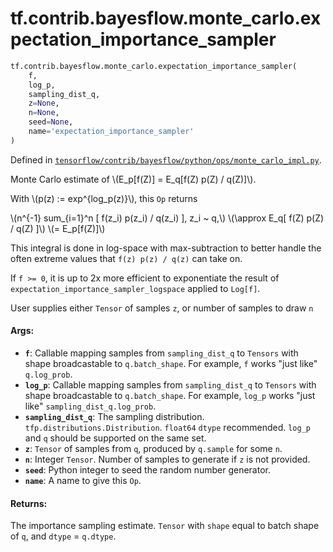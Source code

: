 <div itemscope itemtype="http://developers.google.com/ReferenceObject">
<meta itemprop="name" content="tf.contrib.bayesflow.monte_carlo.expectation_importance_sampler" />
<meta itemprop="path" content="Stable" />
</div>

# tf.contrib.bayesflow.monte_carlo.expectation_importance_sampler

``` python
tf.contrib.bayesflow.monte_carlo.expectation_importance_sampler(
    f,
    log_p,
    sampling_dist_q,
    z=None,
    n=None,
    seed=None,
    name='expectation_importance_sampler'
)
```



Defined in [`tensorflow/contrib/bayesflow/python/ops/monte_carlo_impl.py`](/code/stable/tensorflow/contrib/bayesflow/python/ops/monte_carlo_impl.py).

Monte Carlo estimate of \\(E_p[f(Z)] = E_q[f(Z) p(Z) / q(Z)]\\).

With \\(p(z) := exp^{log_p(z)}\\), this `Op` returns

\\(n^{-1} sum_{i=1}^n [ f(z_i) p(z_i) / q(z_i) ],  z_i ~ q,\\)
\\(\approx E_q[ f(Z) p(Z) / q(Z) ]\\)
\\(=       E_p[f(Z)]\\)

This integral is done in log-space with max-subtraction to better handle the
often extreme values that `f(z) p(z) / q(z)` can take on.

If `f >= 0`, it is up to 2x more efficient to exponentiate the result of
`expectation_importance_sampler_logspace` applied to `Log[f]`.

User supplies either `Tensor` of samples `z`, or number of samples to draw `n`

#### Args:

* <b>`f`</b>: Callable mapping samples from `sampling_dist_q` to `Tensors` with shape
    broadcastable to `q.batch_shape`.
    For example, `f` works "just like" `q.log_prob`.
* <b>`log_p`</b>:  Callable mapping samples from `sampling_dist_q` to `Tensors` with
    shape broadcastable to `q.batch_shape`.
    For example, `log_p` works "just like" `sampling_dist_q.log_prob`.
* <b>`sampling_dist_q`</b>:  The sampling distribution.
    `tfp.distributions.Distribution`.
    `float64` `dtype` recommended.
    `log_p` and `q` should be supported on the same set.
* <b>`z`</b>:  `Tensor` of samples from `q`, produced by `q.sample` for some `n`.
* <b>`n`</b>:  Integer `Tensor`.  Number of samples to generate if `z` is not provided.
* <b>`seed`</b>:  Python integer to seed the random number generator.
* <b>`name`</b>:  A name to give this `Op`.


#### Returns:

The importance sampling estimate.  `Tensor` with `shape` equal
  to batch shape of `q`, and `dtype` = `q.dtype`.